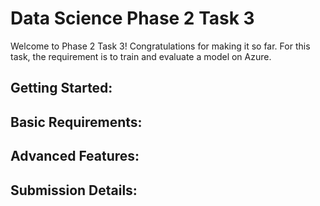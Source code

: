 # Data Science Phase 2 Task 3

Welcome to Phase 2 Task 3! Congratulations for making it so far. For this task, the requirement is to train and evaluate a model on Azure.


## Getting Started:

## Basic Requirements:


## Advanced Features:



## Submission Details:
